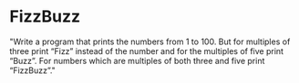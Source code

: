# FizzBuzz
"Write a program that prints the numbers from 1 to 100. But for multiples of three print “Fizz”
instead of the number and for the multiples of five print “Buzz”. For numbers which are multiples
of both three and five print “FizzBuzz”."
